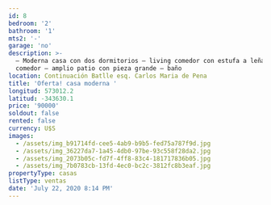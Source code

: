```yaml
---
id: 8
bedroom: '2'
bathroom: '1'
mts2: '-'
garage: 'no'
description: >-
  – Moderna casa con dos dormitorios – living comedor con estufa a leña – cocina
  comedor – amplio patio con pieza grande – baño
location: Continuación Batlle esq. Carlos Maria de Pena
title: 'Oferta! casa moderna '
longitud: 573012.2
latitud: -343630.1
price: '90000'
soldout: false
rented: false
currency: U$S
images:
  - /assets/img_b91714fd-cee5-4ab9-b9b5-fed75a787f9d.jpg
  - /assets/img_36227da7-1a45-4db0-97be-93c558f28da2.jpg
  - /assets/img_2073b05c-fd7f-4ff8-83c4-181717836b05.jpg
  - /assets/img_7b0783cb-13fd-4ec0-bc2c-3812fc8b3eaf.jpg
propertyType: casas
listType: ventas
date: 'July 22, 2020 8:14 PM'
---
```


